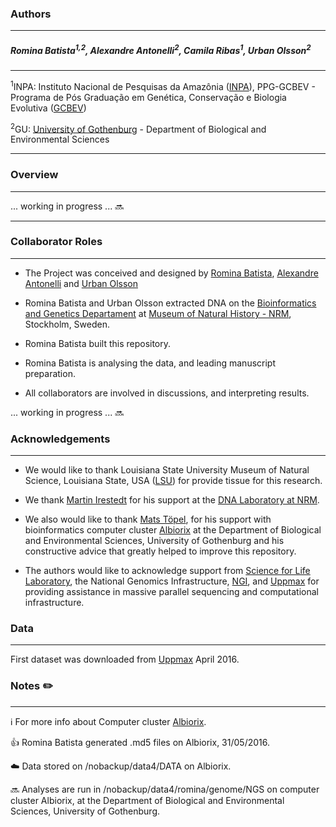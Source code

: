 ### Authors
---

##### Romina Batista<sup>1</sup><sup>,</sup><sup>2</sup>, Alexandre Antonelli<sup>2</sup>, Camila Ribas<sup>1</sup>, Urban Olsson<sup>2</sup>
---

<sup>1</sup>INPA: Instituto Nacional de Pesquisas da Amazônia ([INPA](http://portal.inpa.gov.br/)), PPG-GCBEV - Programa de Pós Graduação em Genética, Conservação e Biologia Evolutiva ([GCBEV](http://gcbev.inpa.gov.br/))

<sup>2</sup>GU: [University of Gothenburg](http://www.gu.se/english) - Department of Biological and Environmental Sciences

---
### Overview
---

... working in progress ... :soon:

---

### Collaborator Roles 
---

*	The Project was conceived and designed by [Romina Batista](http://buscatextual.cnpq.br/buscatextual/visualizacv.do?id=K4232850J7), [Alexandre Antonelli](http://www.antonelli-lab.net/) and [Urban Olsson](http://bioenv.gu.se/personal/Olsson_Urban) 


*	Romina Batista and Urban Olsson extracted DNA on the [Bioinformatics and Genetics Departament](http://www.nrm.se/english/researchandcollections/bioinformaticsandgenetics.9000580_en.html) at [Museum of Natural History - NRM](http://www.nrm.se/), Stockholm, Sweden.

*	Romina Batista built this repository.

*	Romina Batista is analysing the data, and leading manuscript preparation. 

*	All collaborators are involved in discussions, and interpreting results.


... working in progress ... :soon:

### Acknowledgements
--- 

* We would like to thank Louisiana State University Museum of Natural Science, Louisiana State, USA ([LSU](http://www.museum.lsu.edu/MNS/birdcoll.html)) for provide tissue for this research. 

*	We thank [Martin Irestedt](http://www.nrm.se/english/researchandcollections/bioinformaticsandgenetics/staffandcontact/martinirestedt.9003467.html) for his support at the [DNA Laboratory at NRM](https://sites.google.com/site/mslnrm/).

*	We also would like to thank [Mats Töpel](http://matstopel.se/), for his support with bioinformatics computer cluster [Albiorix](http://albiorix.bioenv.gu.se/) at the Department of Biological and Environmental Sciences, University of Gothenburg and his constructive advice that greatly helped to improve this repository.

* The authors would like to acknowledge support from [Science for Life Laboratory](https://www.scilifelab.se/), the National Genomics Infrastructure, [NGI](https://www.scilifelab.se/platforms/ngi/), and [Uppmax](https://www.scilifelab.se/facilities/uppnex/) for providing assistance in massive parallel sequencing and computational infrastructure.


### Data
---

First dataset was downloaded from [Uppmax](https://www.scilifelab.se/facilities/uppnex/) April 2016.

### Notes :pencil2:
---
:information_source: For more info about Computer cluster [Albiorix](http://albiorix.bioenv.gu.se/).

:+1: Romina Batista generated .md5 files on Albiorix, 31/05/2016.

:cloud: Data stored on /nobackup/data4/DATA on Albiorix.

:soon: Analyses are run in /nobackup/data4/romina/genome/NGS on computer cluster Albiorix, at the Department of Biological and Environmental Sciences, University of Gothenburg.

